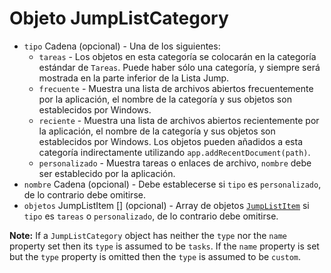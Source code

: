 # Objeto JumpListCategory

* `tipo` Cadena (opcional) - Una de los siguientes: 
  * `tareas` - Los objetos en esta categoría se colocarán en la categoría estándar de `Tareas`. Puede haber sólo una categoría, y siempre será mostrada en la parte inferior de la Lista Jump.
  * `frecuente` - Muestra una lista de archivos abiertos frecuentemente por la aplicación, el nombre de la categoría y sus objetos son establecidos por Windows.
  * `reciente` - Muestra una lista de archivos abiertos recientemente por la aplicación, el nombre de la categoría y sus objetos son establecidos por Windows. Los objetos pueden añadidos a esta categoría indirectamente utilizando `app.addRecentDocument(path)`.
  * `personalizado` - Muestra tareas o enlaces de archivo, `nombre` debe ser establecido por la aplicación.
* `nombre` Cadena (opcional) - Debe establecerse si `tipo` es `personalizado`, de lo contrario debe omitirse.
* `objetos` JumpListItem [] (opcional) - Array de objetos [`JumpListItem`](jump-list-item.md) si `tipo` es `tareas` o `personalizado`, de lo contrario debe omitirse.

**Note:** If a `JumpListCategory` object has neither the `type` nor the `name` property set then its `type` is assumed to be `tasks`. If the `name` property is set but the `type` property is omitted then the `type` is assumed to be `custom`.